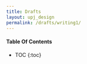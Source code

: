 ```yaml
---
title: Drafts
layout: upj_design
permalink: /drafts/writing1/
---
```


#### Table Of Contents

- TOC
{:toc}

